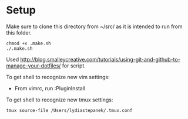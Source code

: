 # Setup
Make sure to clone this directory from ~/src/ as it is intended to run from this
folder.

```
chmod +x .make.sh
./.make.sh
```

Used
http://blog.smalleycreative.com/tutorials/using-git-and-github-to-manage-your-dotfiles/
for script.

To get shell to recognize new vim settings:
* From vimrc, run :PluginInstall

To get shell to recognize new tmux settings:
```
tmux source-file /Users/lydiastepanek/.tmux.conf
```
